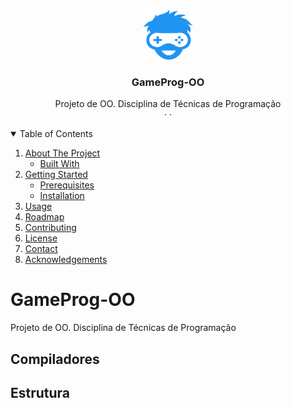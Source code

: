 <!-- PROJECT LOGO -->
<br />
<p align="center">
    <img src="images/logo.png" alt="Logo" width="80" height="80">

  <h3 align="center">GameProg-OO</h3>

  <p align="center">
    Projeto de OO. Disciplina de Técnicas de Programação
    <br />
    ·
    ·
  </p>
</p>


<!-- TABLE OF CONTENTS -->
<details open="open">
  <summary>Table of Contents</summary>
  <ol>
    <li>
      <a href="#GameProg-OO">About The Project</a>
      <ul>
        <li><a href="#built-with">Built With</a></li>
      </ul>
    </li>
    <li>
      <a href="#Compiladores">Getting Started</a>
      <ul>
        <li><a href="#prerequisites">Prerequisites</a></li>
        <li><a href="#installation">Installation</a></li>
      </ul>
    </li>
    <li><a href="#usage">Usage</a></li>
    <li><a href="#roadmap">Roadmap</a></li>
    <li><a href="#contributing">Contributing</a></li>
    <li><a href="#license">License</a></li>
    <li><a href="#contact">Contact</a></li>
    <li><a href="#acknowledgements">Acknowledgements</a></li>
  </ol>
</details>

# GameProg-OO
Projeto de OO. Disciplina de Técnicas de Programação

## Compiladores
<!--
*** Clang - MacOS Catalina
*** Microsoft Visual C++ 2019 - Windows 10
-->

## Estrutura
<!--
*** src: codigo fonte do projeto.
*** bin: arquivos compilados.
*** External-Libraries: bibliotecas utilzadas (SFML).
*** Platforms: projetos para os SO MacOS e Windows.
*** analise: diagrama de classes do projeto.
-->
